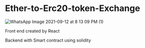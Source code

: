 # Ether-to-Erc20-token-Exchange


![WhatsApp Image 2021-09-12 at 8 13 09 PM (1)](https://user-images.githubusercontent.com/87368354/134034450-7e910d90-79fc-416e-8409-e65317892282.jpeg)

Front end created by React

Backend with Smart contract using solidity


